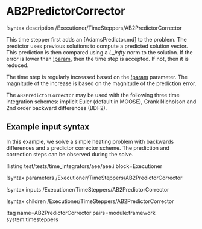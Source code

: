 # AB2PredictorCorrector

!syntax description /Executioner/TimeSteppers/AB2PredictorCorrector

This time stepper first adds an [AdamsPredictor.md] to the problem. The predictor
uses previous solutions to compute a predicted solution vector. This prediction is
then compared using a $L\_infty$ norm to the solution. If the error is lower than
[!param](/Executioner/TimeSteppers/AB2PredictorCorrector/e_max),
then the time step is accepted. If not, then it is reduced.

The time step is regularly increased based on the
[!param](/Executioner/TimeSteppers/AB2PredictorCorrector/steps_between_increase) parameter. The
magnitude of the increase is based on the magnitude of the prediction error.

The `AB2PredictorCorrector` may be used with the following three time integration schemes:
implicit Euler (default in MOOSE), Crank Nicholson and 2nd order backward differences (BDF2).

## Example input syntax

In this example, we solve a simple heating problem with backwards differences and a predictor
corrector scheme. The prediction and correction steps can be observed during the solve.

!listing test/tests/time_integrators/aee/aee.i block=Executioner

!syntax parameters /Executioner/TimeSteppers/AB2PredictorCorrector

!syntax inputs /Executioner/TimeSteppers/AB2PredictorCorrector

!syntax children /Executioner/TimeSteppers/AB2PredictorCorrector

!tag name=AB2PredictorCorrector pairs=module:framework system:timesteppers
